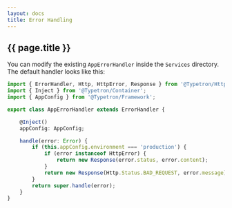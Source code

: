 ```yaml
---
layout: docs
title: Error Handling
---
```


## {{ page.title }}

You can modify the existing `AppErrorHandler` inside the `Services` directory. The default handler looks like this:
```ts
import { ErrorHandler, Http, HttpError, Response } from '@Typetron/Http';
import { Inject } from '@Typetron/Container';
import { AppConfig } from '@Typetron/Framework';

export class AppErrorHandler extends ErrorHandler {

    @Inject()
    appConfig: AppConfig;

    handle(error: Error) {
        if (this.appConfig.environment === 'production') {
            if (error instanceof HttpError) {
                return new Response(error.status, error.content);
            }
            return new Response(Http.Status.BAD_REQUEST, error.message);
        }
        return super.handle(error);
    }
}
```
